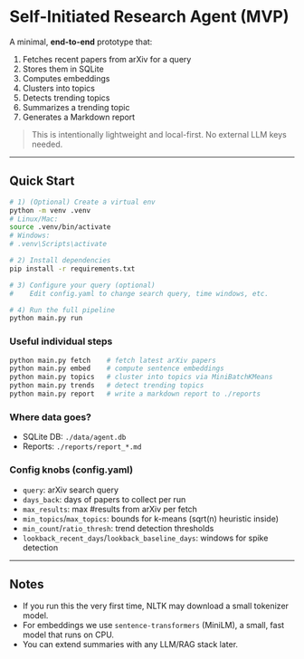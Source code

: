 
# Self-Initiated Research Agent (MVP)

A minimal, **end-to-end** prototype that:
1) Fetches recent papers from arXiv for a query
2) Stores them in SQLite
3) Computes embeddings
4) Clusters into topics
5) Detects trending topics
6) Summarizes a trending topic
7) Generates a Markdown report

> This is intentionally lightweight and local-first. No external LLM keys needed.

---

## Quick Start

```bash
# 1) (Optional) Create a virtual env
python -m venv .venv
# Linux/Mac:
source .venv/bin/activate
# Windows:
# .venv\Scripts\activate

# 2) Install dependencies
pip install -r requirements.txt

# 3) Configure your query (optional)
#    Edit config.yaml to change search query, time windows, etc.

# 4) Run the full pipeline
python main.py run
```

### Useful individual steps

```bash
python main.py fetch    # fetch latest arXiv papers
python main.py embed    # compute sentence embeddings
python main.py topics   # cluster into topics via MiniBatchKMeans
python main.py trends   # detect trending topics
python main.py report   # write a markdown report to ./reports
```

### Where data goes?
- SQLite DB: `./data/agent.db`
- Reports: `./reports/report_*.md`

### Config knobs (config.yaml)
- `query`: arXiv search query
- `days_back`: days of papers to collect per run
- `max_results`: max #results from arXiv per fetch
- `min_topics`/`max_topics`: bounds for k-means (sqrt(n) heuristic inside)
- `min_count`/`ratio_thresh`: trend detection thresholds
- `lookback_recent_days`/`lookback_baseline_days`: windows for spike detection

---

## Notes
- If you run this the very first time, NLTK may download a small tokenizer model.
- For embeddings we use `sentence-transformers` (MiniLM), a small, fast model that runs on CPU.
- You can extend summaries with any LLM/RAG stack later.
